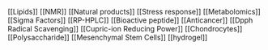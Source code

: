 [[Lipids]]
[[NMR]]
[[Natural products]]
[[Stress response]]
[[Metabolomics]]
[[Sigma Factors]]
[[RP-HPLC]]
[[Bioactive peptide]]
[[Anticancer]]
[[Dpph Radical Scavenging]]
[[Cupric-ion Reducing Power]]
[[Chondrocytes]]
[[Polysaccharide]]
[[Mesenchymal Stem Cells]]
[[hydrogel]]

